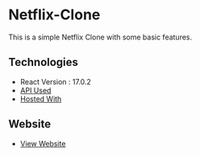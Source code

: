 # Netflix-Clone
This is a simple Netflix Clone with some basic features.

## Technologies

* React Version : 17.0.2
* [API Used](https://www.themoviedb.org/documentation/api)
* [Hosted With](https://www.netlify.com)

## Website

* [View Website](https://agitated-shaw-ccdf10.netlify.app/)
